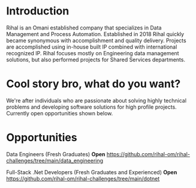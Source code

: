 # Introduction
Rihal is an Omani established company that specializes in Data Management and Process Automation. Established in 2018 Rihal quickly became synonymous with accomplishment and quality delivery. Projects are accomplished using in-house built IP combined with international recognized IP. Rihal focuses mostly on Engineering data management solutions, but also performed projects for Shared Services departments.

# Cool story bro, what do you want?
We're after individuals who are passionate about solving highly technical problems and developing software solutions for high profile projects. Currently open opportunities shown below.

# Opportunities
Data Engineers (Fresh Graduates) **Open** https://github.com/rihal-om/rihal-challenges/tree/main/data_engineering

Full-Stack .Net Developers (Fresh Graduates and Experienced) **Open** https://github.com/rihal-om/rihal-challenges/tree/main/dotnet
